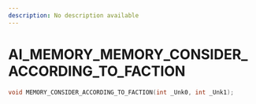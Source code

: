 ```yaml
---
description: No description available 
---
```


# AI_MEMORY\_MEMORY_CONSIDER_ACCORDING_TO_FACTION

```cpp
void MEMORY_CONSIDER_ACCORDING_TO_FACTION(int _Unk0, int _Unk1);
```